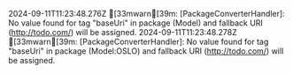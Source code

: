 2024-09-11T11:23:48.276Z [33mwarn[39m: [PackageConverterHandler]: No value found for tag "baseUri" in package (Model) and fallback URI (http://todo.com/) will be assigned.
2024-09-11T11:23:48.278Z [33mwarn[39m: [PackageConverterHandler]: No value found for tag "baseUri" in package (Model:OSLO) and fallback URI (http://todo.com/) will be assigned.
